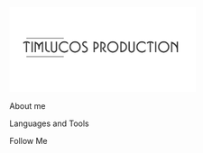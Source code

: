 ![Header](https://github.com/timlucos/timlucos/blob/main/assets/logo.png)


About me

Languages and Tools 

Follow Me

